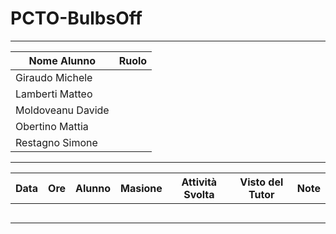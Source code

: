 # PCTO-BulbsOff

----------------------------

Nome Alunno | Ruolo
| - | - |
| Giraudo Michele | 
| Lamberti Matteo | 
| Moldoveanu Davide | 
| Obertino Mattia | 
| Restagno Simone | 

----------------------------

Data | Ore | Alunno | Masione | Attività Svolta | Visto del Tutor | Note
| - | - | - | - | - | - | - |
| | | | | |
| | | | | |
| | | | | |
| | | | | |
| | | | | |
